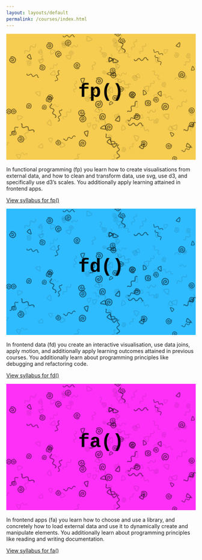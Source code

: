 ```yaml
---
layout: layouts/default
permalink: /courses/index.html
---
```

![Functional Programming](img/banner-fp.svg)

In functional programming (fp) you learn how to create visualisations from external data, and how to clean and transform data, use svg, use d3, and specifically use d3’s scales. You additionally apply learning attained in frontend apps.

[View syllabus for fp()](functional-programming)

![Frontend Data](img/banner-fd.svg)

In frontend data (fd) you create an interactive visualisation, use data joins, apply motion, and additionally apply learning outcomes attained in previous courses. You additionally learn about programming principles like debugging and refactoring code.

[View syllabus for fd()](frontend-data)

![Frontend Applications](img/banner-fa.svg)

In frontend apps (fa) you learn how to choose and use a library, and concretely how to load external data and use it to dynamically create and manipulate elements. You additionally learn about programming principles like reading and writing documentation.

[View syllabus for fa()](frontend-applications)

